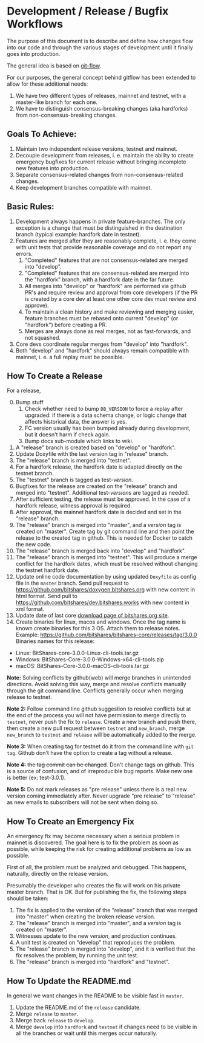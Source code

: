 # Development / Release / Bugfix Workflows

The purpose of this document is to describe and define how changes flow into our
code and through the various stages of development until it finally goes into
production.

The general idea is based on [git-flow](https://datasift.github.io/gitflow/IntroducingGitFlow.html).

For our purposes, the general concept behind gitflow has been extended to allow
for these additional needs:

1. We have two different types of releases, mainnet and testnet, with a master-like branch for each one.
2. We have to distinguish consensus-breaking changes (aka hardforks) from
   non-consensus-breaking changes.

## Goals To Achieve:

1. Maintain two independent release versions, testnet and mainnet.
2. Decouple development from releases, i. e. maintain the ability to create
   emergency bugfixes for current release without bringing incomplete new
   features into production.
3. Separate consensus-related changes from non-consensus-related changes.
4. Keep development branches compatible with mainnet.

## Basic Rules:

1. Development always happens in private feature-branches. The only exception is
   a change that must be distinguished in the destination branch (typical
   example: hardfork date in testnet).
2. Features are merged after they are reasonably complete, i. e. they come with
   unit tests that provide reasonable coverage and do not report any errors.
    1. "Completed" features that are not consensus-related are merged into
       "develop".
    2. "Completed" features that are consensus-related are merged into the
       "hardfork" branch, with a hardfork date in the far future.
    3. All merges into "develop" or "hardfork" are performed via github PR's and
       require review and approval from core developers (if the PR is created
       by a core dev at least one other core dev must review and approve).
    4. To maintain a clean history and make reviewing and merging easier,
       feature branches must be rebased onto current "develop" (or "hardfork")
       before creating a PR.
    5. Merges are always done as real merges, not as fast-forwards, and not
       squashed.
3. Core devs coordinate regular merges from "develop" into "hardfork".
4. Both "develop" and "hardfork" should always remain compatible with mainnet,
   i. e. a full replay must be possible.

## How To Create a Release


For a release,

0. Bump stuff
   1. Check whether need to bump `DB_VERSION` to force a replay after upgraded:
   if there is a data schema change, or logic change that affects historical
   data, the answer is yes.
   2. FC version usually has been bumped already during development, but it
   doesn't harm if check again.
   3. Bump docs sub-module which links to wiki.
1. A "release" branch is created based on "develop" or "hardfork".
2. Update Doxyfile with the last version tag in "release" branch.
3. The "release" branch is merged into "testnet".
4. For a hardfork release, the hardfork date is adapted directly on the
   testnet branch.
5. The "testnet" branch is tagged as test-<i>version</i>.
6. Bugfixes for the release are created on the "release" branch and merged into
   "testnet". Additional test-<i>version</i>s are tagged as needed.
7. After sufficient testing, the release must be approved. In the case of a
   hardfork release, witness approval is required.
8. After approval, the mainnet hardfork date is decided and set in the "release"
   branch.
9. The "release" branch is merged into "master", and a *version* tag is created
   on "master". Create tag by git command line and then point the release to the created tag in github. This is needed for Docker to catch the new code.
10. The "release" branch is merged back into "develop" and "hardfork".
11. The "release" branch is merged into "testnet". This will produce a merge
    conflict for the hardfork dates, which must be resolved without changing the
    testnet hardfork date.
12. Update online code documentation by using updated `Doxyfile` as config file in the `master` branch. Send pull request to https://github.com/bitshares/doxygen.bitshares.org with new content in html format. Send pull to https://github.com/bitshares/dev.bitshares.works with new content in xml format.
13. Update date of last core [download page of bitshares.org site](https://github.com/bitshares/bitshares.org/blob/master/download.php).
14. Create binaries for linux, macos and windows. Once the tag name is known create binaries for this 3 OS. Attach them to release notes. 
Example: https://github.com/bitshares/bitshares-core/releases/tag/3.0.0
Binaries names for this release: 
- Linux: BitShares-core-3.0.0-Linux-cli-tools.tar.gz
- Windows: BitShares-Core-3.0.0-Windows-x64-cli-tools.zip
- macOS: BitShares-Core-3.0.0-macOS-cli-tools.tar.gz

**Note:** Solving conflicts by github(web) will merge branches in unintended directions. Avoid solving this way, merge and resolve conflicts manually through the git command line. Conflicts generally occur when merging release to testnet.

**Note 2:** Follow command line github suggestion to resolve conflicts but at the end of the process you will not have permission to merge directly to `testnet`, never push the fix to `release`. Create a new branch and push there, then create a new pull request between `testnet` and `new_branch`, merge `new_branch` to `testnet` and `release` will be automatically added to the merge.

**Note 3:** When creating tag for testnet do it from the command line with `git tag`. Github don't have the option to create a tag without a release.

**Note 4:** <strike>the tag commit can be changed</strike>. Don't change tags on github. This is a source of confusion, and of irreproducible bug reports. Make new one is better (ex: test-3.0.1).

**Note 5:** Do not mark releases as "pre release" unless there is a real new version coming immediately after. Never upgrade "pre release" to "release" as new emails to subscribers will not be sent when doing so.

## How To Create an Emergency Fix

An emergency fix may become necessary when a serious problem in mainnet is
discovered. The goal here is to fix the problem as soon as possible, while
keeping the risk for creating additional problems as low as possible.

First of all, the problem must be analyzed and debugged. This happens,
naturally, directly on the release version.

Presumably the developer who creates the fix will work on his private master
branch. That is OK. But for publishing the fix, the following steps should be
taken:

1. The fix is applied to the version of the "release" branch that was merged
   into "master" when creating the broken release version.
2. The "release" branch is merged into "master", and a *version* tag is created
   on "master".
3. Witnesses update to the new *version*, and production continues.
4. A unit test is created on "develop" that reproduces the problem.
5. The "release" branch is merged into "develop", and it is verified that the
   fix resolves the problem, by running the unit test.
6. The "release" branch is merged into "hardfork" and "testnet".

## How To Update the README.md

In general we want changes in the README to be visible fast in `master`.

1. Update the README.md of the `release` candidate.
2. Merge `release` to `master`.
3. Merge back `release` to `develop`.
4. Merge `develop` into `hardfork` and `testnet` if changes need to be visible in all the branches or wait until this merges occur naturally.
